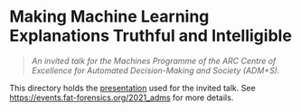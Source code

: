 # Making Machine Learning Explanations Truthful and Intelligible #

> *An invited talk for the Machines Programme of the
> ARC Centre of Excellence for Automated Decision-Making and Society
> (ADM+S).*

This directory holds the [presentation](slides) used for the invited talk.
See <https://events.fat-forensics.org/2021_adms> for more details.
